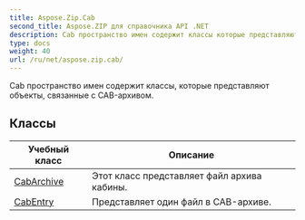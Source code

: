 ```yaml
---
title: Aspose.Zip.Cab
second_title: Aspose.ZIP для справочника API .NET
description: Cab пространство имен содержит классы которые представляют объекты связанные с CABархивом.
type: docs
weight: 40
url: /ru/net/aspose.zip.cab/
---
```

Cab пространство имен содержит классы, которые представляют объекты, связанные с CAB-архивом.

## Классы

| Учебный класс | Описание |
| --- | --- |
| [CabArchive](./cabarchive/) | Этот класс представляет файл архива кабины. |
| [CabEntry](./cabentry/) | Представляет один файл в CAB-архиве. |


